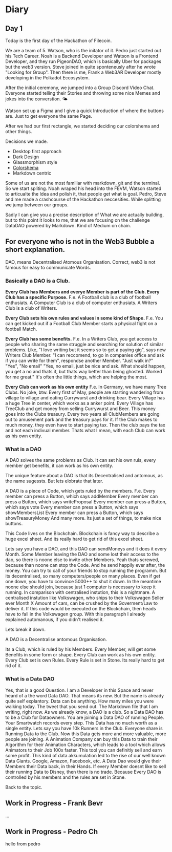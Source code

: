 # Diary

## Day 1

Today is the first day of the Hackathon of Filecoin.

We are a team of 5. 
Watson, who is the initator of it. 
Pedro just started out his Tech Career.
Noah is a Backend Developer and Watson is a Frontend Developer, and they run PigeonDAO, which is basically Uber for packages but the web3 version.
Steve joined in quite sponteneusly after he wrote "Looking for Group".
Then there is me, Frank a Web3AR Developer mostly developing in the Polkadot Eccosystem.

After the initial ceremony, we jumped into a Group Discord Video Chat.
Everyone started telling their Stories and throwing some nice Memes and jokes into the converstion. 🌤️

Watson set up a Figma and I give a quick Introduction of where the buttons are.
Just to get everyone the same Page.

After we had our first rectangle, we started deciding our colorshema and other things.

Decisions we made.

  + Desktop first approach
  + Dark Design
  + Glassmorphism style
  + [Colorshema](https://coolors.co/343434-454ade-da4167-e7e7e7-e3b505)
  + Markdown centric

Some of us are not the most familiar with markdown, git and the terminal.
So we start spliting.  Noah wraped his head into the FEVM, Watson started to articualte the Idea and polish it, that people get what is goal. Pedro, Steve and me made a crashcourse of the Hackathon neccesities. While splitting we jump between our groups.

Sadly I can give you a precise description of What we are actually building, but to this point it looks to me, that we are focusing on the challenge DataDAO powered by Markdown. Kind of Medium on chain.

## For everyone who is not in the Web3 Bubble a short explanation.
DAO, means Decentralised Atomous Organisation. Correct, web3 is not famous for easy to communicate Words. 

###  Basically a DAO is a Club. 

**Every Club has Members and everye Member is part of the Club. Every Club has a specific Purpose.**
F.e. A Football club is a club of football enthusiats. A Computer Club is a club of computer enthusiats. A Writers Club is a club of Writers. 

**Every Club sets his own rules and values in some kind of Shape.**
F.e. You can get kicked out if a Football Club Member starts a physical fight on a football Match. 

**Every Club has some benefits.**
F.e. In a Writers Club, you get access to people who sharing the same struggle and searching for solution of similar problems. 
Like, 
"I love writing but it seems so to get a paying gig", says new Writers Club Member. 
"I can reccomend, to go in companies office and ask if you can write for them", respondse another Member. 
"Just walk in?" 
"Yes", "No email" 
"Yes, no email, just be nice and ask. What should happen, you get a no and thats it, but thats way better than being ghosted. Worked for me great."
It's often the little things, which are helping the most.

**Every Club can work as his own entity**
F.e. In Germany, we have many Tree Clubs. No joke, btw. Every first of May, people are starting wandering from village to village and eating Currywurst and drinking bear.
Every Village has a huge Tree in center, which works as a anker point.
Every Village has TreeClub and get money from selling Currywurst and Beer.
This money goes into the Clubs treasury. Every two years all ClubMembers are going out to amusement park and the treasury pays for it. If the Club makes to much money, they even have to start paying tax. Then the club pays the tax and not each indivual member.
Thats what I mean, with each Club can work as his own entity.

### What is a DAO

A DAO solves the same problems as Club. It can set his own ruls, every member get benefits, it can work as his own entity. 

The unique feature about a DAO is that its Decentralised and antomous, as the name sugessts. But lets elobrate that later.

A DAO is a piece of Code, which gets ruled by the members.
F.e. 
Every member can press a Button, which says addMember
Every member can press a Button, which says writeProposal
Every member can press a Button, which says vote
Every member can press a Button, which says showMembersList
Every member can press a Button, which says showTreasuryMoney
And many more. Its just a set of things, to make nice buttons.

This Code lives on the Blockchain. 
Blockchain is fancy way to describe a huge excel sheet.
And its really hard to get rid of this excel sheet. 

Lets say you have a DAO, and this DAO can sendMoneys and it does it every Month.
Some Member leaving the DAO and some lost their access to the dao, so there is noone else to invite other Members.
Yeah thats screwed, because than noone can stop the Code.
And he send happily ever after, the money.
You can try to call of your friends to stop running the programm.
But its decentralised, so many computers/people on many places.
Even if get one down, you have to convince 5000++ to shut it down.
In the meantime noone else should join, because just 1 computer is necessary to keep it running. In comparison with centralised instution, this is a nightmare.
A centralised instution like Volkswagen, who ships to their Volkswagen Seller ever Month X Amount of cars, can be crushed by the Goverment/Law to deliver it. If this code would be executed on the Blockchain, then heads have to fall in the Volkswagen group.
With this paragraph I already explained automanous, if you didn't realised it.

Lets break it down.

A DAO is a Decentralise antomous Organisation. 

Its a Club, which is ruled by his Members.
Every Member, will get some Benefits in some form or shape.
Every Club can work as his own entity.
Every Club set is own Rules.
Every Rule is set in Stone.
Its really hard to get rid of it.

### What is a Data DAO

Yes, that is a good Question. I am a Developer in this Space and never heard of a the word Data DAO. That means its new. But the name is already quite self explantory.
Data can be anything. How many miles you were walking today. The tweet that you send out. The Markdown file that I am writing, right now. 
As we already know, a DAO is a club.
So a Data DAO has to be a Club for Dataowners.
You are joining a Data DAO of running People.
Your Smartwatch records every step.
This Data has no much worth as a single entity.
Lets say you have 10k Runners in the Club.
Everyone share is Running Data to the Club.
Now this Data gets more and more valuable, more people are joining.
A Animation Company can buy this Data to train their Algorithm for their Animation Characters, which leads to a tool which allows Animators to their Job 100x faster.
This tool you can definitly sell and earn some profit.
This kind of data akkumulation led to the rise of our well known Data Giants.
Google, Amazon, Facebook, etc. 
A Data Dao would give their Members their Data back, in their Hands.
If every Member doesnt like to sell their running Data to Disney, then there is no trade. Because Every DAO is controlled by his members and the rules are set in Stone. 

Back to the topic.

## Work in Progress - Frank Bevr

...
## Work in Progress - Pedro Ch

hello from pedro

